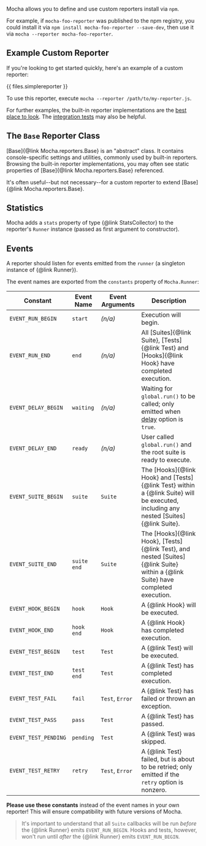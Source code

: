 Mocha allows you to define and use custom reporters install via `npm`.

For example, if `mocha-foo-reporter` was published to the npm registry, you could install it via `npm install mocha-foo-reporter --save-dev`, then use it via `mocha --reporter mocha-foo-reporter`.

## Example Custom Reporter

If you're looking to get started quickly, here's an example of a custom reporter:

{{ files.simplereporter }}

To use this reporter, execute `mocha --reporter /path/to/my-reporter.js`.

For further examples, the built-in reporter implementations are the [best place to look](https://github.com/mochajs/mocha/tree/master/lib/reporters). The [integration tests](https://github.com/mochajs/mocha/tree/master/test/reporters) may also be helpful.

## The `Base` Reporter Class

[Base]{@link Mocha.reporters.Base} is an "abstract" class. It contains console-specific settings and utilities, commonly used by built-in reporters. Browsing the built-in reporter implementations, you may often see static properties of [Base]{@link Mocha.reporters.Base} referenced.

It's often useful--but not necessary--for a custom reporter to extend [Base]{@link Mocha.reporters.Base}.

## Statistics

Mocha adds a `stats` property of type {@link StatsCollector} to the reporter's `Runner` instance (passed as first argument to constructor).

## Events

A reporter should listen for events emitted from the `runner` (a singleton instance of {@link Runner}).

The event names are exported from the `constants` property of `Mocha.Runner`:

| Constant             | Event Name  | Event Arguments | Description                                                                                                                          |
| -------------------- | ----------- | --------------- | ------------------------------------------------------------------------------------------------------------------------------------ |
| `EVENT_RUN_BEGIN`    | `start`     | _(n/a)_         | Execution will begin.                                                                                                                |
| `EVENT_RUN_END`      | `end`       | _(n/a)_         | All [Suites]{@link Suite}, [Tests]{@link Test} and [Hooks]{@link Hook} have completed execution.                                     |
| `EVENT_DELAY_BEGIN`  | `waiting`   | _(n/a)_         | Waiting for `global.run()` to be called; only emitted when [delay](/#delayed-root-suite) option is `true`.                           |
| `EVENT_DELAY_END`    | `ready`     | _(n/a)_         | User called `global.run()` and the root suite is ready to execute.                                                                   |
| `EVENT_SUITE_BEGIN`  | `suite`     | `Suite`         | The [Hooks]{@link Hook} and [Tests]{@link Test} within a {@link Suite} will be executed, including any nested [Suites]{@link Suite}. |
| `EVENT_SUITE_END`    | `suite end` | `Suite`         | The [Hooks]{@link Hook}, [Tests]{@link Test}, and nested [Suites]{@link Suite} within a {@link Suite} have completed execution.      |
| `EVENT_HOOK_BEGIN`   | `hook`      | `Hook`          | A {@link Hook} will be executed.                                                                                                     |
| `EVENT_HOOK_END`     | `hook end`  | `Hook`          | A {@link Hook} has completed execution.                                                                                              |
| `EVENT_TEST_BEGIN`   | `test`      | `Test`          | A {@link Test} will be executed.                                                                                                     |
| `EVENT_TEST_END`     | `test end`  | `Test`          | A {@link Test} has completed execution.                                                                                              |
| `EVENT_TEST_FAIL`    | `fail`      | `Test`, `Error` | A {@link Test} has failed or thrown an exception.                                                                                    |
| `EVENT_TEST_PASS`    | `pass`      | `Test`          | A {@link Test} has passed.                                                                                                           |
| `EVENT_TEST_PENDING` | `pending`   | `Test`          | A {@link Test} was skipped.                                                                                                          |
| `EVENT_TEST_RETRY`   | `retry`     | `Test`, `Error` | A {@link Test} failed, but is about to be retried; only emitted if the `retry` option is nonzero.                                    |

**Please use these constants** instead of the event names in your own reporter! This will ensure compatibility with future versions of Mocha.

> It's important to understand that all `Suite` callbacks will be run _before_ the {@link Runner} emits `EVENT_RUN_BEGIN`. Hooks and tests, however, won't run until _after_ the {@link Runner} emits `EVENT_RUN_BEGIN`.
